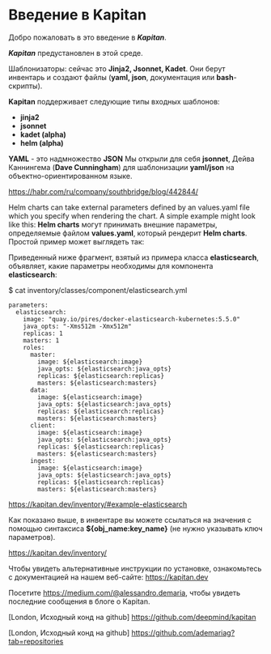 # Введение в Kapitan

Добро пожаловать в это введение в ***Kapitan***. 

***Kapitan*** предустановлен в этой среде.

Шаблонизаторы: сейчас это **Jinja2, Jsonnet, Kadet**. Они берут инвентарь и создают файлы (**yaml, json**, документация или **bash**-скрипты).

**Kapitan** поддерживает следующие типы входных шаблонов:
 - **jinja2**
 - **jsonnet**
 - **kadet (alpha)**
 - **helm (alpha)**

**YAML** - это надмножество **JSON**
Мы открыли для себя **jsonnet**, Дейва Каннингема (**Dave Cunningham**) для шаблонизации **yaml/json** на объектно-ориентированном языке.

https://habr.com/ru/company/southbridge/blog/442844/

Helm charts can take external parameters defined by an values.yaml file which you specify when rendering the chart. A simple example might look like this:
**Helm charts** могут принимать внешние параметры, определяемые файлом **values.yaml**, который рендерит **Helm charts**. Простой пример может выглядеть так:

Приведенный ниже фрагмент, взятый из примера класса **elasticsearch**, объявляет, какие параметры необходимы для компонента **elasticsearch**:

$ cat inventory/classes/component/elasticsearch.yml

```
parameters:
  elasticsearch:
    image: "quay.io/pires/docker-elasticsearch-kubernetes:5.5.0"
    java_opts: "-Xms512m -Xmx512m"
    replicas: 1
    masters: 1
    roles:
      master:
        image: ${elasticsearch:image}
        java_opts: ${elasticsearch:java_opts}
        replicas: ${elasticsearch:replicas}
        masters: ${elasticsearch:masters}
      data:
        image: ${elasticsearch:image}
        java_opts: ${elasticsearch:java_opts}
        replicas: ${elasticsearch:replicas}
        masters: ${elasticsearch:masters}
      client:
        image: ${elasticsearch:image}
        java_opts: ${elasticsearch:java_opts}
        replicas: ${elasticsearch:replicas}
        masters: ${elasticsearch:masters}
      ingest:
        image: ${elasticsearch:image}
        java_opts: ${elasticsearch:java_opts}
        replicas: ${elasticsearch:replicas}
        masters: ${elasticsearch:masters}
```

https://kapitan.dev/inventory/#example-elasticsearch

Как показано выше, в инвентаре вы можете ссылаться на значения с помощью синтаксиса **${obj_name:key_name}** (не нужно указывать ключ параметров).

https://kapitan.dev/inventory/


Чтобы увидеть альтернативные инструкции по установке, ознакомьтесь с документацией на нашем веб-сайте: https://kapitan.dev

Посетите https://medium.com/@alessandro.demaria, чтобы увидеть последние сообщения в блоге о Kapitan.

[London, Исходный конд на github] https://github.com/deepmind/kapitan

[London, Исходный конд на github] https://github.com/ademariag?tab=repositories



